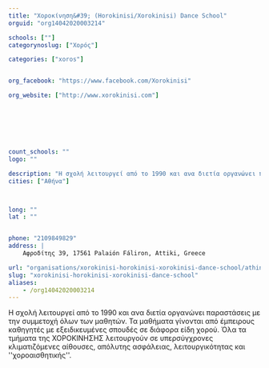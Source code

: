 ```yaml
---
title: "Xοροκίνηση&#39; (Horokinisi/Xorokinisi) Dance School"
orguid: "org14042020003214"

schools: [""]
categorynoslug: ["Χορός"]

categories: ["xoros"]


org_facebook: "https://www.facebook.com/Xorokinisi"

org_website: ["http://www.xorokinisi.com"]







count_schools: ""
logo: ""

description: "Η σχολή λειτουργεί από το 1990 και ανα διετία οργανώνει παραστάσεις με την συμμετοχή όλων των μαθητών. Τα μαθήματα γίνονται από έμπειρους καθηγητές με εξειδικευμένες σπουδές σε διάφορα είδη χορού. Όλα τα τμήματα της ΧΟΡΟΚΙΝΗΣΗΣ λειτουργούν σε υπερσύγχρονες κλιματιζόμενες αίθουσες, απόλυτης ασφάλειας, λειτουργικότητας και &#39;&#39;χοροαισθητικής&#39;&#39;."
cities: ["Αθήνα"]



long: ""
lat : ""


phone: "2109849829"
address: |
    Αφροδίτης 39, 17561 Palaión Fáliron, Attiki, Greece

url: "organisations/xorokinisi-horokinisi-xorokinisi-dance-school/athina/xoros"
slug: "xorokinisi-horokinisi-xorokinisi-dance-school"
aliases:
    - /org14042020003214
---
```


Η σχολή λειτουργεί από το 1990 και ανα διετία οργανώνει παραστάσεις με την συμμετοχή όλων των μαθητών. Τα μαθήματα γίνονται από έμπειρους καθηγητές με εξειδικευμένες σπουδές σε διάφορα είδη χορού. Όλα τα τμήματα της ΧΟΡΟΚΙΝΗΣΗΣ λειτουργούν σε υπερσύγχρονες κλιματιζόμενες αίθουσες, απόλυτης ασφάλειας, λειτουργικότητας και &#39;&#39;χοροαισθητικής&#39;&#39;.
